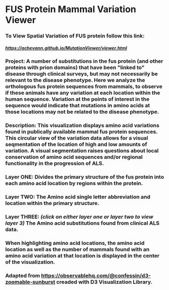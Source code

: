 # FUS Protein Mammal Variation Viewer

### To View Spatial Variation of FUS protein follow this link:
##### https://achevann.github.io/MutationViewer/viewer.html

### **Project**: A number of substitutions in the fus protein (and other proteins with prion domains) that have been "linked to" disease  through clinical surveys, but may not necessarily be relevant to the disease phenotype. Here we analyze the orthologous fus protein sequences from mammals, to observe if these animals have any variation at each location within the human sequence. Variation at the points of interest in the sequence would indicate that mutations in amino acids at those locations may not be related to the disease phenotype.

### **Description**: This visualization displays amino acid variations found in publically available mammal fus protein sequences. This circular view of the variation data allows for a visual seqmentation of the location of high and low amounts of variation. A visual segmentation raises questions about local conservation of amino acid sequences and/or regional functionality in the progression of ALS.

### **Layer ONE**: Divides the primary structure of the fus protein into each amino acid location by regions within the protein.
### **Layer TWO**: The Amino acid single letter abbreviation and location within the primary structure.
### **Layer THREE**: ***(click on either layer one or layer two to view layer 3)*** The Amino acid substitutions found from clinical ALS data.

### When highlighting amino acid locations, the amino acid location as well as the number of mammals found with an amino acid variation at that location is displayed in the center of the visualization.

### Adapted from https://observablehq.com/@confessin/d3-zoomable-sunburst creaded with D3 Visualization Library.
